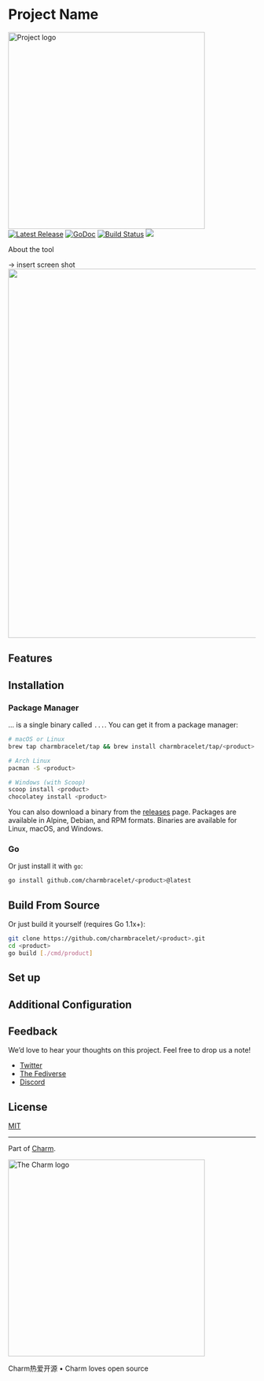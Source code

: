 # Project Name

<p>
    <img src="https://stuff.charm.sh/project.png" width="400" alt="Project logo"><br>
    <a href="https://github.com/charmbracelet/soft-serve/releases"><img src="https://img.shields.io/github/release/charmbracelet/soft-serve.svg" alt="Latest Release"></a>
    <a href="https://pkg.go.dev/github.com/charmbracelet/soft-serve?tab=doc"><img src="https://godoc.org/github.com/golang/gddo?status.svg" alt="GoDoc"></a>
    <a href="https://github.com/charmbracelet/soft-serve/actions"><img src="https://github.com/charmbracelet/soft-serve/workflows/build/badge.svg" alt="Build Status"></a>
    <a href="https://nightly.link/charmbracelet/soft-serve/workflows/nightly/main"><img src="https://shields.io/badge/-Nightly%20Builds-orange?logo=hackthebox&logoColor=fff&style=appveyor"/></a>
</p>

About the tool

-> insert screen shot
<img src="" width="750" alt="">

## Features

## Installation

### Package Manager

... is a single binary called `...`. You can get it from a package
manager:

```bash
# macOS or Linux
brew tap charmbracelet/tap && brew install charmbracelet/tap/<product>

# Arch Linux
pacman -S <product>

# Windows (with Scoop)
scoop install <product>
chocolatey install <product>
```

You can also download a binary from the [releases][releases] page. Packages are
available in Alpine, Debian, and RPM formats. Binaries are available for Linux,
macOS, and Windows.

[releases]: https://github.com/charmbracelet/<product>/releases

### Go

Or just install it with `go`:

```bash
go install github.com/charmbracelet/<product>@latest
```

## Build From Source

Or just build it yourself (requires Go 1.1x+):

```bash
git clone https://github.com/charmbracelet/<product>.git
cd <product>
go build [./cmd/product]
```

## Set up

## Additional Configuration

## Feedback

We’d love to hear your thoughts on this project. Feel free to drop us a note!

- [Twitter](https://twitter.com/charmcli)
- [The Fediverse](https://mastodon.social/@charmcli)
- [Discord](https://charm.land/chat)

## License

[MIT](https://github.com/charmbracelet/meta/raw/main/LICENSE)

---

Part of [Charm](https://charm.land).

<a href="https://charm.land/"><img alt="The Charm logo" src="https://stuff.charm.sh/charm-badge.jpg" width="400"></a>

<!-- prettier-ignore -->
Charm热爱开源 • Charm loves open source
